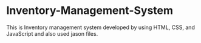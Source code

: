 # Inventory-Management-System
This is Inventory management system developed by using HTML, CSS, and JavaScript and also used jason files.
